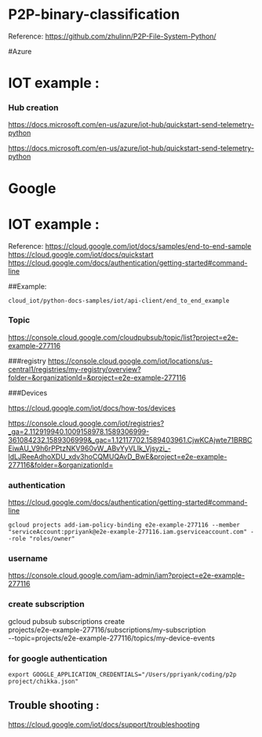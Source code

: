 # P2P-binary-classification

Reference: https://github.com/zhulinn/P2P-File-System-Python/

#Azure
# IOT example :

### Hub creation 
https://docs.microsoft.com/en-us/azure/iot-hub/quickstart-send-telemetry-python


https://docs.microsoft.com/en-us/azure/iot-hub/quickstart-send-telemetry-python



# Google
# IOT example :

Reference: https://cloud.google.com/iot/docs/samples/end-to-end-sample
https://cloud.google.com/iot/docs/quickstart
https://cloud.google.com/docs/authentication/getting-started#command-line

##Example:

```cloud_iot/python-docs-samples/iot/api-client/end_to_end_example```


### Topic
https://console.cloud.google.com/cloudpubsub/topic/list?project=e2e-example-277116

###registry
https://console.cloud.google.com/iot/locations/us-central1/registries/my-registry/overview?folder=&organizationId=&project=e2e-example-277116

###Devices


https://cloud.google.com/iot/docs/how-tos/devices  

https://console.cloud.google.com/iot/registries?_ga=2.112919940.1009158978.1589306999-361084232.1589306999&_gac=1.12117702.1589403961.CjwKCAjwte71BRBCEiwAU_V9h6rPPtzNKV960vW_ABvYyVLIk_Vjsyzi_-ldLJReeAdhoXDU_xdv3hoCQMUQAvD_BwE&project=e2e-example-277116&folder=&organizationId=

### authentication 
https://cloud.google.com/docs/authentication/getting-started#command-line  

```gcloud projects add-iam-policy-binding e2e-example-277116 --member "serviceAccount:ppriyank@e2e-example-277116.iam.gserviceaccount.com" --role "roles/owner"```


### username 
https://console.cloud.google.com/iam-admin/iam?project=e2e-example-277116

### create subscription 
gcloud pubsub subscriptions create \
    projects/e2e-example-277116/subscriptions/my-subscription \
    --topic=projects/e2e-example-277116/topics/my-device-events


### for google authentication 

```export GOOGLE_APPLICATION_CREDENTIALS="/Users/ppriyank/coding/p2p project/chikka.json"```


## Trouble shooting : 

https://cloud.google.com/iot/docs/support/troubleshooting


<!-- client throws unresolved error while and sending message  disconnected: 1: Out of memory. -->




